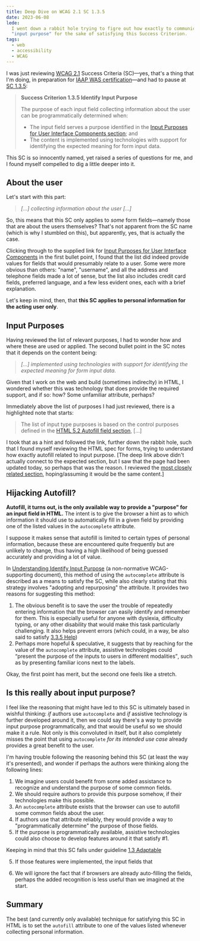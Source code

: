 ```yaml
---
title: Deep Dive on WCAG 2.1 SC 1.3.5
date: 2023-06-08
lede:
  I went down a rabbit hole trying to figre out how exactly to communicate
  "input purpose" for the sake of satisfying this Success Criterion.
tags:
  - web
  - accessibility
  - WCAG
---
```


I was just reviewing [WCAG 2.1](https://www.w3.org/TR/WCAG21/) Success Criteria
(SC)&mdash;yes, that's a thing that I'm doing, in preparation for
[IAAP WAS certification](https://www.accessibilityassociation.org/s/wascertification)&mdash;and
had to pause at
[SC 1.3.5](https://www.w3.org/TR/WCAG21/#identify-input-purpose):

> **Success Criterion 1.3.5 Identify Input Purpose**
>
> The purpose of each input field collecting information about the user can be
> programmatically determined when:
>
> - The input field serves a purpose identified in the
>   [Input Purposes for User Interface Components section](http://www.w3.org/TR/WCAG21/#input-purposes);
>   and
> - The content is implemented using technologies with support for identifying
>   the expected meaning for form input data.

This SC is so innocently named, yet raised a series of questions for me, and I
found myself compelled to dig a little deeper into it.

## About the user

Let's start with this part:

> _[...] collecting information about the user [...]_

So, this means that this SC only applies to _some_ form fields&mdash;namely
those that are about the users themselves? That's not apparent from the SC name
(which is why I stumbled on this), but apparently, yes, that is actually the
case.

Clicking through to the supplied link for
[Input Purposes for User Interface Components](http://www.w3.org/TR/WCAG21/#input-purposes)
in the first bullet point, I found that the list did indeed provide values for
fields that would presumably relate to a user. Some were more obvious than
others: "name", "username", and all the address and telephone fields made a lot
of sense, but the list also includes credit card fields, preferred language, and
a few less evident ones, each with a brief explanation.

Let's keep in mind, then, that **this SC applies to personal information for the
acting user only**.

## Input Purposes

Having reviewed the list of relevant purposes, I had to wonder how and where
these are used or applied. The second bullet point in the SC notes that it
depends on the content being:

> _[...] implemented using technologies with support for identifying the
> expected meaning for form input data._

Given that I work on the web and build (sometimes indireclty) in HTML, I
wondered whether this was technology that does provide the required support, and
if so: how? Some unfamiliar attribute, perhaps?

Immediately above the list of purposes I had just reviewed, there is a
highlighted note that starts:

> The list of input type purposes is based on the control purposes defined in
> the
> [HTML 5.2 Autofill field section](https://www.w3.org/TR/html52/sec-forms.html#sec-autofill),
> [...]

I took that as a hint and followed the link, further down the rabbit hole, such
that I found myself reviewing the HTML spec for forms, trying to understand how
exactly autofill related to input purpose. [The deep link above didn't actually
connect to the expected section, but I saw that the page had been updated today,
so perhaps that was the reason. I reviewed the
[most closely related section](https://html.spec.whatwg.org/multipage/forms.html#enabling-client-side-automatic-filling-of-form-controls),
hoping/assuming it would be the same content.]

## Hijacking Autofill?

**Autofill, it turns out, is the only available way to provide a "purpose" for
an input field in HTML.** The intent is to give the browser a hint as to which
information it should use to automatically fill in a given field by providing
one of the listed values in the `autocomplete` attribute.

I suppose it makes sense that autofill is limited to certain types of personal
information, because these are encountered quite frequently but are unlikely to
change, thus having a high likelihood of being guessed accurately and providing
a lot of value.

In
[Understanding Identify Input Purpose](https://www.w3.org/WAI/WCAG21/Understanding/identify-input-purpose.html)
(a non-normative WCAG-supporting document), this method of using the
`autocomplete` attribute is described as a means to satisfy the SC, while also
clearly stating that this strategy involves "adopting and repurposing" the
attribute. It provides two reasons for suggesting this method:

1. The obvious benefit is to save the user the trouble of repeatedly entering
   information that the browser can easily identify and remember for them. This
   is especially useful for anyone with dyslexia, difficulty typing, or any
   other disability that would make this task particularly challenging. It also
   helps prevent errors (which could, in a way, be also said to satisfy
   [3.3.5 Help](https://www.w3.org/TR/WCAG21/#help))
2. Perhaps more hopeful & speculative, it suggests that by reaching for the
   value of the `autocomplete` attribute, assistive technologies could
   <q>present the purpose of the inputs to users in different modalities</q>,
   such as by presenting familiar icons next to the labels.

Okay, the first point has merit, but the second one feels like a stretch.

## Is this really about input purpose?

I feel like the reasoning that might have led to this SC is ultimately based in
wishful thinking: _if_ authors use `autocomplete` and _if_ assistive technology
is further developed around it, then we could say there's a way to provide input
purpose programmatically, and that would be useful so we should make it a rule.
Not only is this convoluted in itself, but it also completely misses the point
that using `autocomplete` _for its intended use case_ already provides a great
benefit to the user.

I'm having trouble following the reasoning behind this SC (at least the way it's
presented), and wonder if perhaps the authors were thinking along the following
lines:

1. We imagine users could benefit from some added assistance to recognize and
   understand the purpose of some common fields.
2. We should require authors to provide this purpose somehow, if their
   technologies make this possible.
3. An `autocomplete` attribute exists that the browser can use to autofill some
   common fields about the user.
4. If authors use that attribute reliably, they would provide a way to
   "programmatically determine" the purpose of those fields.
5. If the purpose is programmatically available, assistive technologies could
   also choose to develop features around it that satisfy #1.

Keeping in mind that this SC falls under guideline
[1.3 Adaptable](https://www.w3.org/TR/WCAG21/#adaptable)

5. If those features were implemented, the input fields that

6. We will ignore the fact that if browsers are already auto-filling the fields,
   perhaps the added recognition is less useful than we imagined at the start.

## Summary

The best (and currently only available) technique for satisfying this SC in HTML
is to set the `autofill` attribute to one of the values listed whenever
collecting personal information.
